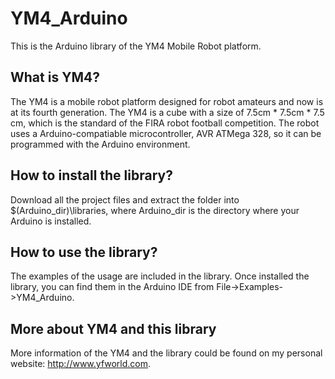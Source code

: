 # YM4_Arduino
This is the Arduino library of the YM4 Mobile Robot platform. 

## What is YM4?
The YM4 is a mobile robot platform designed for robot amateurs and now is at its fourth generation. The YM4 is a cube with a size of 7.5cm * 7.5cm * 7.5 cm, which is the standard of the FIRA robot football competition. The robot uses a Arduino-compatiable microcontroller, AVR ATMega 328, so it can be programmed with the Arduino environment.

## How to install the library?
Download all the project files and extract the folder into $(Arduino_dir)\libraries, where Arduino_dir is the directory where your Arduino is installed.

## How to use the library?
The examples of the usage are included in the library. Once installed the library, you can find them in the Arduino IDE from File->Examples->YM4_Arduino.

## More about YM4 and this library
More information of the YM4 and the library could be found on my personal website: http://www.yfworld.com.
